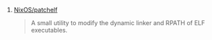  1. [NixOS/patchelf](https://github.com/NixOS/patchelf)
    
    > A small utility to modify the dynamic linker and RPATH of ELF executables.
